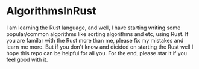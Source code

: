 # AlgorithmsInRust
I am learning the Rust language, and well, I have starting writing some popular/common algorithms like sorting algorithms and etc, using Rust. If you are familar with the Rust more than me, please fix my mistakes and learn me more. But if you don't know and dicided on starting the Rust well I hope this repo can be helpful for all you. For the end, please star it if you feel good with it.

